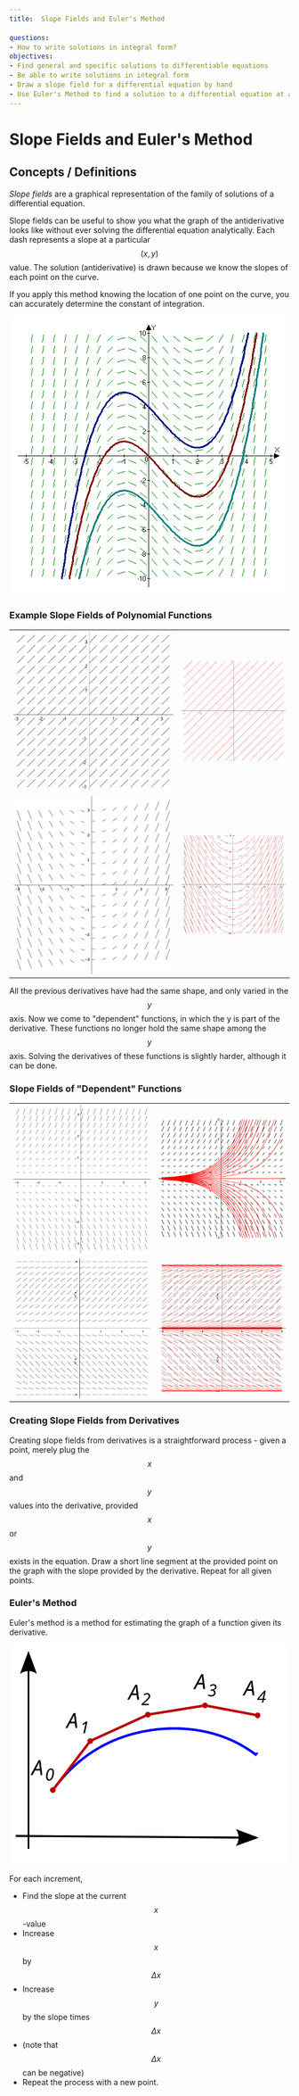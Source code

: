 ```yaml
---
title:  Slope Fields and Euler's Method

questions:
- How to write solutions in integral form?
objectives:
- Find general and specific solutions to differentiable equations
- Be able to write solutions in integral form
- Draw a slope field for a differential equation by hand
- Use Euler's Method to find a solution to a differential equation at a particular input value
---
```


#  Slope Fields and Euler's Method

## Concepts / Definitions

_Slope fields_ are a graphical representation of the family of solutions of a differential equation.

Slope fields can be useful to show you what the graph of the antiderivative looks like without ever solving the differential equation analytically.
Each dash represents a slope at a particular $$(x, y)$$ value.
The solution (antiderivative) is drawn because we know the slopes of each point on the curve.

If you apply this method knowing the location of one point on the curve, you can accurately determine the constant of integration.

![Examples of graphs on slope fields](../assets/calculus/6-1_example-slope-fields.png)

### Example Slope Fields of Polynomial Functions

| | |
--|--
![y'=1](../assets/calculus/6-1_y-prime-equals-one-field.svg) | ![y'=1](../assets/calculus/6-1_y-prime-equals-one-graph.png)
![y'=x](../assets/calculus/6-1_y-prime-equals-x-field.png) | ![y'=x](../assets/calculus/6-1_y-prime-equals-x-graph.png)


All the previous derivatives have had the same shape, and only varied in the $$y$$ axis.
Now we come to "dependent" functions, in which the y is part of the derivative. These functions no longer hold the same shape among the $$y$$ axis. Solving the derivatives of these functions is slightly harder, although it can be done.

### Slope Fields of "Dependent" Functions

| | |
--|--
![y'=y](../assets/calculus/6-1_y-prime-equals-y-field.png) | ![y'=y](../assets/calculus/6-1_y-prime-equals-y-graph.png)
![y'=siny](../assets/calculus/6-1_y-prime-equals-sine-y-field.png) | ![y'=siny](../assets/calculus/6-1_y-prime-equals-sine-y-graph.png)

### Creating Slope Fields from Derivatives

Creating slope fields from derivatives is a straightforward process - given a point, merely plug the $$x$$ and $$y$$ values into the derivative, provided $$x$$ or $$y$$ exists in the equation.
Draw a short line segment at the provided point on the graph with the slope provided by the derivative.
Repeat for all given points.

### Euler's Method

Euler's method is a method for estimating the graph of a function given its derivative.

![Euler's Method](../assets/calculus/6-1_euler-method.svg)

For each increment,
- Find the slope at the current $$x$$-value
- Increase $$x$$ by $$\Delta x$$
- Increase $$y$$ by the slope times $$\Delta x$$
- (note that $$\Delta x$$ can be negative)
- Repeat the process with a new point.
